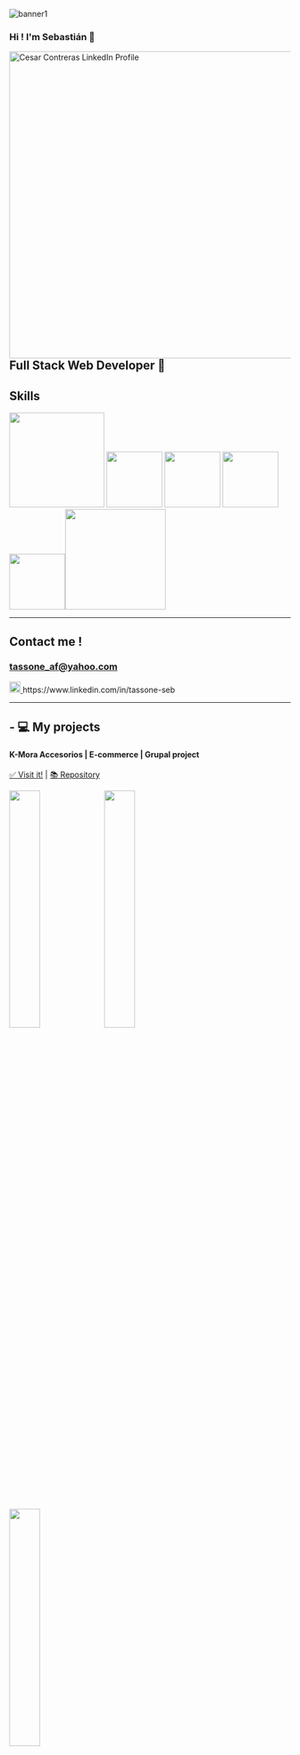 ![banner1](https://user-images.githubusercontent.com/50562395/122629784-e96ef680-d095-11eb-9584-79ed3364e76a.png)
### Hi ! I'm Sebastián 👋 


<img src="https://user-images.githubusercontent.com/50562395/122630061-939b4e00-d097-11eb-8397-0efe970b2290.png" alt="Cesar Contreras LinkedIn Profile" width="550px" align="right"> 

## Full Stack Web Developer 🚀

## Skills 
<p width='40%' height="100%"align="center"> 
<div width=50%>
<img src="https://user-images.githubusercontent.com/50562395/122629406-1ec61500-d093-11eb-8626-06e987d91349.png" alt="" width="170"/> <img src="https://user-images.githubusercontent.com/50562395/122629620-c7c13f80-d094-11eb-8c0c-460b501666d6.png" alt="" width="100"/> <img src="https://user-images.githubusercontent.com/50562395/122629638-f2ab9380-d094-11eb-9688-a61290fe30e2.png" alt="" width="100"/> <img src="https://user-images.githubusercontent.com/50562395/122629651-07882700-d095-11eb-9081-2d350a8ad08a.png" alt="" width="100"/> <img src="https://user-images.githubusercontent.com/50562395/122629673-28507c80-d095-11eb-82b6-579d15f50fb6.png" alt="" width="100"/><img src="https://user-images.githubusercontent.com/50562395/122629744-a876e200-d095-11eb-92f1-d823f38125e0.png" alt="" width="180"/>
</p>

****
## Contact me !  
### tassone_af@yahoo.com
   <p>
      <a href="https://www.linkedin.com/in/sebastian-tassone-full-stack-dev/">
         <img src="https://www.vectorlogo.zone/logos/linkedin/linkedin-icon.svg" alt="Cesar Contreras LinkedIn Profile"  width="20">
      </a>https://www.linkedin.com/in/tassone-seb
   </p>
   
*****
## - 💻 My projects
#### K-Mora Accesorios | E-commerce | Grupal project
<a href="http://68.183.106.112/"> ✅ Visit it!<a/> | <a href="https://github.com/gonza-fl/e-comerce-joyeria"> 📚 Repository</a>
  
<img src="https://user-images.githubusercontent.com/50562395/128113206-c3cc5880-8642-4293-a52e-bef19f466742.png"  width=33% /> <img src="https://user-images.githubusercontent.com/50562395/128112723-fcf7bdcc-e31b-404f-9b0f-093ab392997b.png" width=33%  /> <img src="https://user-images.githubusercontent.com/50562395/128113969-851622c4-ea93-4f44-b9a1-72e474c64c05.png" width=33%  />
</br>
<img src="https://user-images.githubusercontent.com/50562395/128112753-ac47546d-2283-4a1d-aa2f-970b63d5d97b.png"  width=24% height=400 /> <img src="https://user-images.githubusercontent.com/50562395/128112758-bf6f7662-b5ff-45b5-9e5e-9a6c1c75bed2.png" width=24% height=400  /> <img src="https://user-images.githubusercontent.com/50562395/128112760-0f609ed6-dcdd-4347-bdac-d7f541fdd001.png" width=24% height=400 /> <img src="https://user-images.githubusercontent.com/50562395/128112762-fcb99d0d-9a3c-4019-94c3-3202108c512f.png" width=24% height=400 />
  

***
#### Videogames APP 
 <a href="https://github.com/sbs001/VideoGamesApp"> 📚 Repository<a/>
* Front: ReactJS y ReduxJs - Js, HTML, CSS 
* Back: ExpressJs, Sequelize, PostgresSQL
* API: Rawg

pagination, detail, search, creation, sort by name and rating, filter by category, own video games and API videogames.

<img src="https://user-images.githubusercontent.com/50562395/123038131-38829780-d3c6-11eb-9bdd-4cabc5a2ead5.png" alt="" width="49%"/> <img src="https://user-images.githubusercontent.com/50562395/123038137-39b3c480-d3c6-11eb-8c61-abb4828f930a.png" alt="" width="49%"/> <img src="https://user-images.githubusercontent.com/50562395/123038165-433d2c80-d3c6-11eb-86a8-f5769c557250.png" alt="" width="49%"/> <img src="https://user-images.githubusercontent.com/50562395/123038140-3ae4f180-d3c6-11eb-82d2-ecdc7e17dd42.png" alt="" width="49%"/> 
***
#### SpotiApp
<a href="https://sbs001.github.io/SpotiApp-React-TS"> ✅ Visit it!<a/> | <a href="https://github.com/sbs001/SpotiApp-React-TS"> 📚 Repository<a/>
* Front: ReactJS con Typescript, Bootstrap
* Back: ExpressJs, Sequelize, PostgresSQL
* API: Spotify

<img src="https://user-images.githubusercontent.com/50562395/127678167-a2d4ed78-0272-4b79-b7be-927a25abb4c4.png" width=50% /><img src="https://user-images.githubusercontent.com/50562395/127678172-9abff39d-b545-48ad-9922-b9efe992a81c.png" width=50% />
<img src="https://user-images.githubusercontent.com/50562395/127678176-93567717-09de-4dbd-ad3b-1250c76d9666.png" width=50% /><img src="https://user-images.githubusercontent.com/50562395/127678179-9be577aa-919b-4342-a17b-f4eff4fed7a4.png" width=50% />

***
#### WeatherApp
<a href="https://sbs001.github.io/Weather-App--React">✅ Visit it!<a/> | <a href="https://github.com/sbs001/Weather-App--React"> 📚 Repository<a/>
 
 * Front: ReactJs, CSS Modules
 * API: Open Weather Map

<img src="https://user-images.githubusercontent.com/50562395/126053059-c995c26e-017f-49d9-a9ed-623af18cc548.png" width="47%" /> <img src="https://user-images.githubusercontent.com/50562395/126053058-c3ecd284-a8e4-43c8-b764-8ffaf17494ce.png" width="47%" />

</br>

<img src="https://user-images.githubusercontent.com/50562395/126053057-0fb78f7b-8416-4234-b67e-452aa092d55b.png"  width=30% /> <img src="https://user-images.githubusercontent.com/50562395/126053056-dabbebc0-e0d0-456f-bf20-960752d58011.png" width=30%  /> <img src="https://user-images.githubusercontent.com/50562395/126053055-6a362f62-97d6-45b2-a97a-259a50ee7ffd.png" width=30%  />
***
   
#### ParkingZone App
<a href="https://sbs001.github.io/Lowest-Rated-Parking-Lots-Challenge/">✅ Visit it!<a/> | <a href="https://github.com/sbs001/Lowest-Rated-Parking-Lots-Challenge"> 📚 Repository<a/>

* Front: ReactJS
* Back: Node, ExpressJs
* API: Yelp
   
 In this application you can search parking lots whit according to any location in USA sorted by their score (min)
   
 <img src="https://user-images.githubusercontent.com/50562395/126795819-5d7c275d-2d6e-477a-83f0-d8bcf5c308f8.png" width=50% /><img src="https://user-images.githubusercontent.com/50562395/126795808-1158d9f0-3279-40bc-93f8-8e6eb3482603.png" width=50% />

<img src="https://user-images.githubusercontent.com/50562395/126795814-bdcfc0b6-d707-4065-a63f-eaac4926b625.png" width=50% /><img src="https://user-images.githubusercontent.com/50562395/126795810-de7d59dd-7a8f-4e5a-8e1a-09f183bdf0c0.png" width=50% />
***
   
#### MovieApp (React Native)
<a href="https://github.com/sbs001/MovieApp--React-Native"> 📚 Repository<a/>

In this React Native App you can find information about movies (now playing, top rated, most popular and upcoming).

* React Native(Expo) - Typescript
* API: Omdb 

<img src= 'https://user-images.githubusercontent.com/50562395/129039009-78fc8352-635d-4210-8a7a-6f49ea1d266c.gif' width='33%'><img src= 'https://user-images.githubusercontent.com/50562395/129038512-92ee6e9f-61f9-4604-8fc6-f4328d45e7e3.gif' width='33%'><img src= 'https://user-images.githubusercontent.com/50562395/129043616-6158a5f3-11da-449a-931a-bd990d371ef0.gif' width='33%'>
